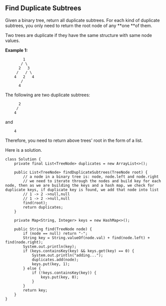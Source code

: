 ## Find Duplicate Subtrees

Given a binary tree, return all duplicate subtrees. For each kind of duplicate subtrees, you only need to return the root node of any **one **of them.

Two trees are duplicate if they have the same structure with same node values.

**Example 1:**

```
        1
       / \
      2   3
     /   / \
    4   2   4
       /
      4
```

The following are two duplicate subtrees:

```
      2
     /
    4
```

and

```
    4
```

Therefore, you need to return above trees' root in the form of a list.

Here is a solution. 

```
class Solution {
    private final List<TreeNode> duplicates = new ArrayList<>();
    
    public List<TreeNode> findDuplicateSubtrees(TreeNode root) {
        // a node in a binary tree is: node, node.left and node.right
        // we need to iterate through the nodes and build key for each node, then as we are building the keys and a hash map, we check for duplicate keys, if duplicate key is found, we add that node into list
        // 1 -> 2 ->null,null
        // 1 -> 2 ->null,null
        find(root);
        return duplicates;
    }
    
    private Map<String, Integer> keys = new HashMap<>();
    
    public String find(TreeNode node) {
        if (node == null) return "-";
        String key = String.valueOf(node.val) + find(node.left) + find(node.right);
        System.out.println(key);
        if (keys.containsKey(key) && keys.get(key) == 0) {
            System.out.println("adding...");
            duplicates.add(node);
            keys.put(key, 1);
        } else {
            if (!keys.containsKey(key)) {
                keys.put(key, 0);
            }
        }
        return key;
    }
}
```



